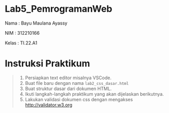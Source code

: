 # Lab5_PemrogramanWeb
Nama : Bayu Maulana Ayassy

NIM  : 312210166

Kelas : TI.22.A1

# Instruksi Praktikum 
> 1. Persiapkan text editor misalnya VSCode.
> 2. Buat file baru dengan nama `lab2_css_dasar.html`
> 3. Buat struktur dasar dari dokumen HTML.
> 4. Ikuti langkah-langkah praktikum yang akan dijelaskan berikutnya.
> 5. Lakukan validasi dokumen css dengan mengakses http://validator.w3.org

